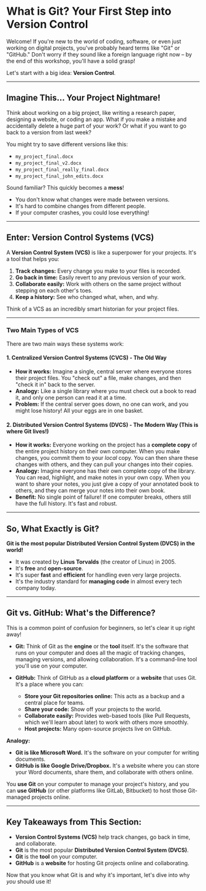 # What is Git? Your First Step into Version Control

Welcome! If you're new to the world of coding, software, or even just working on digital projects, you've probably heard terms like "Git" or "GitHub." Don't worry if they sound like a foreign language right now – by the end of this workshop, you'll have a solid grasp!

Let's start with a big idea: **Version Control**.

---

## Imagine This... Your Project Nightmare!

Think about working on a big project, like writing a research paper, designing a website, or coding an app. What if you make a mistake and accidentally delete a huge part of your work? Or what if you want to go back to a version from last week?

You might try to save different versions like this:

* `my_project_final.docx`
* `my_project_final_v2.docx`
* `my_project_final_really_final.docx`
* `my_project_final_john_edits.docx`

Sound familiar? This quickly becomes a **mess**!

* You don't know what changes were made between versions.
* It's hard to combine changes from different people.
* If your computer crashes, you could lose everything!

---

## Enter: Version Control Systems (VCS)

A **Version Control System (VCS)** is like a superpower for your projects. It's a tool that helps you:

1.  **Track changes:** Every change you make to your files is recorded.
2.  **Go back in time:** Easily revert to any previous version of your work.
3.  **Collaborate easily:** Work with others on the same project without stepping on each other's toes.
4.  **Keep a history:** See who changed what, when, and why.

Think of a VCS as an incredibly smart historian for your project files.

---

### Two Main Types of VCS

There are two main ways these systems work:

#### 1. Centralized Version Control Systems (CVCS) - The Old Way

* **How it works:** Imagine a single, central server where everyone stores their project files. You "check out" a file, make changes, and then "check it in" back to the server.
* **Analogy:** Like a single library where you must check out a book to read it, and only one person can read it at a time.
* **Problem:** If the central server goes down, no one can work, and you might lose history! All your eggs are in one basket.

#### 2. Distributed Version Control Systems (DVCS) - The Modern Way (This is where Git lives!)

* **How it works:** Everyone working on the project has a **complete copy** of the entire project history on their own computer. When you make changes, you commit them to your *local* copy. You can then share these changes with others, and they can pull your changes into their copies.
* **Analogy:** Imagine everyone has their own complete copy of the library. You can read, highlight, and make notes in your own copy. When you want to share your notes, you just give a copy of your annotated book to others, and they can merge your notes into their own book.
* **Benefit:** No single point of failure! If one computer breaks, others still have the full history. It's fast and robust.

---

## So, What Exactly is Git?

**Git is the most popular Distributed Version Control System (DVCS) in the world!**

* It was created by **Linus Torvalds** (the creator of Linux) in 2005.
* It's **free** and **open-source**.
* It's super **fast** and **efficient** for handling even very large projects.
* It's the industry standard for **managing code** in almost every tech company today.

---

## Git vs. GitHub: What's the Difference?

This is a common point of confusion for beginners, so let's clear it up right away!

* **Git:** Think of Git as the **engine** or the **tool** itself. It's the software that runs on your computer and does all the magic of tracking changes, managing versions, and allowing collaboration. It's a command-line tool you'll use on your computer.

* **GitHub:** Think of GitHub as a **cloud platform** or a **website** that uses Git. It's a place where you can:
    * **Store your Git repositories online:** This acts as a backup and a central place for teams.
    * **Share your code:** Show off your projects to the world.
    * **Collaborate easily:** Provides web-based tools (like Pull Requests, which we'll learn about later) to work with others more smoothly.
    * **Host projects:** Many open-source projects live on GitHub.

**Analogy:**
* **Git is like Microsoft Word.** It's the software on your computer for writing documents.
* **GitHub is like Google Drive/Dropbox.** It's a website where you can store your Word documents, share them, and collaborate with others online.

You **use Git** on your computer to manage your project's history, and you can **use GitHub** (or other platforms like GitLab, Bitbucket) to host those Git-managed projects online.

---

## Key Takeaways from This Section:

* **Version Control Systems (VCS)** help track changes, go back in time, and collaborate.
* **Git** is the most popular **Distributed Version Control System (DVCS)**.
* **Git** is the **tool** on your computer.
* **GitHub** is a **website** for hosting Git projects online and collaborating.

Now that you know what Git is and why it's important, let's dive into why *you* should use it!